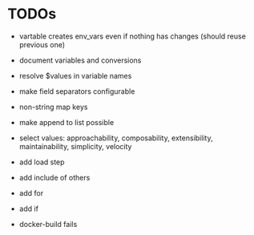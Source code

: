 
# TODOs

- vartable creates env_vars even if nothing has changes (should reuse previous one)
- document variables and conversions
- resolve $values in variable names
- make field separators configurable
- non-string map keys
- make append to list possible
- select values: approachability, composability, extensibility, maintainability, simplicity, velocity

- add load step
- add include of others
- add for
- add if

- docker-build fails
